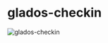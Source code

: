 # glados-checkin
![glados-checkin](https://github.com/hbstarjason/glados-checkin/workflows/glados-checkin/badge.svg)
